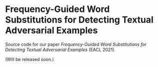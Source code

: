 # Frequency-Guided Word Substitutions for Detecting Textual Adversarial Examples

Source code for our paper *Frequency-Guided Word Substitutions for Detecting Textual Adversarial Examples* (EACL 2021).

(Will be released soon.)

